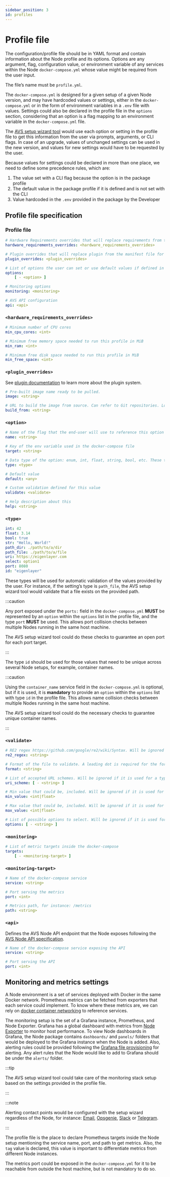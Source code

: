 ```yaml
---
sidebar_position: 3 
id: profiles
---
```


# Profile file

The configuration/profile file should be in YAML format and contain information about the Node profile and its options. Options are any argument, flag, configuration value, or environment variable of any services within the Node `docker-compose.yml` whose value might be required from the user input. 

The file’s name must be `profile.yml`.

The `docker-compose.yml` is designed for a given setup of a given Node version, and may have hardcoded values or settings, either in the `docker-compose.yml` or in the form of environment variables in a `.env` file with values. Settings could also be declared in the profile file in the `options` section, considering that an option is a flag mapping to an environment variable in the `docker-compose.yml` file. 

The [AVS setup wizard tool](../wizard/intro) would use each option or setting in the profile file to get this information from the user via prompts, arguments, or CLI flags. In case of an upgrade, values of unchanged settings can be used in the new version, and values for new settings would have to be requested by the user. 

Because values for settings could be declared in more than one place, we need to define some precedence rules, which are:

1. The value set with a CLI flag because the option is in the package profile
2. The default value in the package profile if it is defined and is not set with the CLI
3. Value hardcoded in the `.env` provided in the package by the Developer



## Profile file specification

### Profile file

```yaml
# Hardware Requirements overrides that will replace requirements from the manifest file for this profile
hardware_requirements_overrides: <hardware_requirements_overrides>

# Plugin overrides that will replace plugin from the manifest file for this profile
plugin_overrides: <plugin_overrides>

# List of options the user can set or use default values if defined in the <option>. Each option is an environment variable in the docker-compose file, Developers need to be careful about what options to expose here
options:
	[ - <option> ]

# Monitoring options
monitoring: <monitoring>

# AVS API configuration
api: <api>
```

### `<hardware_requirements_overrides>`

```yaml
# Minimum number of CPU cores
min_cpu_cores: <int>

# Minimum free memory space needed to run this profile in MiB
min_ram: <int>

# Minimum free disk space needed to run this profile in MiB
min_free_space: <int>

```

### `<plugin_overrides>`

See [plugin documentation](/docs/plugin/intro) to learn more about the plugin system.

```yaml
# Pre-built image name ready to be pulled.
image: <string>

# URL to build the image from source. Can refer to Git repositories. Look at https://docs.docker.com/engine/reference/commandline/build/#description for details. We don't support plain text files or pre-packaged tarball contexts currently.
build_from: <string>
```

### `<option>`

```yaml
# Name of the flag that the end-user will use to reference this option with the AVS setup wizard
name: <string>

# Key of the env variable used in the docker-compose file
target: <string>

# Data type of the option: enum, int, float, string, bool, etc. These types are defined below with more details
type: <type>

# Default value
default: <any>

# Custom validation defined for this value
validate: <validate>

# Help description about this 
help: <string>
```

### `<type>`

```yaml
int: 42
float: 3.14
bool: true
str: "Hello, World!"
path_dir: ./path/to/a/dir
path_file: ./path/to/a/file
uri: https://eigenlayer.com
select: option1
port: 8080
id: "eigenlayer"
```

These types will be used for automatic validation of the values provided by the user. For instance, if the setting’s type is `path_file`, the AVS setup wizard tool would validate that a file exists on the provided path.

:::caution

Any port exposed under the `ports:` field in the `docker-compose.yml` **MUST** be represented by an `option` within the `options` list in the profile file, and the type `port` **MUST** be used. This allows port collision checks between multiple Nodes running in the same host machine.

The AVS setup wizard tool could do these checks to guarantee an open port for each port target.

:::

The type `id` should be used for those values that need to be unique across several Node setups, for example, container names.

:::caution

Using the `container_name` service field in the `docker-compose.yml` is optional, but if it is used, it is **mandatory** to provide an `option` within the `options` list with type `id` in the profile file. This allows name collision checks between multiple Nodes running in the same host machine.

The AVS setup wizard tool could do the necessary checks to guarantee unique container names.

:::

### `<validate>`

```yaml
# RE2 regex https://github.com/google/re2/wiki/Syntax. Will be ignored if it is used for a type different from <string>
re2_regex: <string>

# Format of the file to validate. A leading dot is required for the format, like ".txt". Will be ignored if it is used for a type different from <path_file>
format: <string>

# List of accepted URL schemes. Will be ignored if it is used for a type different from <uri>
uri_scheme: [ - <string> ]

# Min value that could be, included. Will be ignored if it is used for a type different from <int> or <float>
min_value: <int|float>

# Max value that could be, included. Will be ignored if it is used for a type different from <int> or <float>
max_value: <int|float>

# List of possible options to select. Will be ignored if it is used for a type different from <select>
options: [ - <string> ]
```

### `<monitoring>`

```yaml
# List of metric targets inside the docker-compose
targets:
	[ - <monitoring-target> ]
```

### `<monitoring-target>`

```yaml
# Name of the docker-compose service
service: <string>

# Port serving the metrics
port: <int>

# Metrics path, for instance: /metrics
path: <string>
```

### `<api>`

Defines the AVS Node API endpoint that the Node exposes following the [AVS Node API specification](/docs/api).

```yaml
# Name of the docker-compose service exposing the API
service: <string>

# Port serving the API
port: <int>
```

## Monitoring and metrics settings

A Node environment is a set of services deployed with Docker in the same Docker network. Prometheus metrics can be fetched from exporters that each service could implement. To know where these metrics are, we can rely on [docker container networking](https://docs.docker.com/config/containers/container-networking/) to reference services.

The monitoring setup is the set of a Grafana instance, Prometheus, and Node Exporter. Grafana has a global dashboard with metrics from [Node Exporter](https://github.com/prometheus/node_exporter) to monitor host performance. To view Node dashboards in Grafana, the Node package contains `dashboards/` and `panels/` folders that would be deployed to the Grafana instance when the Node is added. Also, alerting rules could be provided following the [Grafana file provisioning](https://grafana.com/docs/grafana/latest/alerting/set-up/provision-alerting-resources/file-provisioning/#provision-alert-rules) for alerting. Any alert rules that the Node would like to add to Grafana should be under the `alerts/` folder.

:::tip

The AVS setup wizard tool could take care of the monitoring stack setup based on the settings provided in the profile file.

:::

:::note

Alerting contact points would be configured with the setup wizard regardless of the Node, for instance: [Email](https://grafana.com/docs/grafana/latest/alerting/set-up/provision-alerting-resources/file-provisioning/#e-mail), [Opsgenie](https://grafana.com/docs/grafana/latest/alerting/set-up/provision-alerting-resources/file-provisioning/#opsgenie), [Slack](https://grafana.com/docs/grafana/latest/alerting/set-up/provision-alerting-resources/file-provisioning/#slack) or [Telegram](https://grafana.com/docs/grafana/latest/alerting/set-up/provision-alerting-resources/file-provisioning/#telegram).

:::

The profile file is the place to declare Prometheus targets inside the Node setup mentioning the service name, port, and path to get metrics. Also, the `tag` value is declared, this value is important to differentiate metrics from different Node instances. 

The metrics port could be exposed in the `docker-compose.yml` for it to be reachable from outside the host machine, but is not mandatory to do so.
